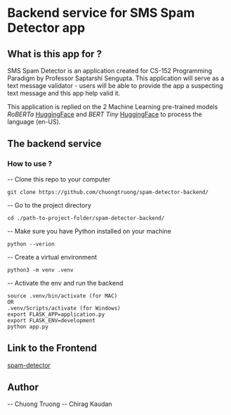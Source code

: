 # Backend service for SMS Spam Detector app

## What is this app for ?
SMS Spam Detector is an application created for CS-152 Programming Paradigm by Professor Saptarshi Sengupta. This application will serve as a text message validator - users will be able to provide the app a suspecting text message and this app help valid it.

This application is replied on the 2 Machine Learning pre-trained models _RoBERTa_ [HuggingFace](https://huggingface.co/mariagrandury/roberta-base-finetuned-sms-spam-detection) and _BERT Tiny_ [HuggingFace](https://huggingface.co/mrm8488/bert-tiny-finetuned-sms-spam-detection) to process the language (en-US).

##  The backend service
### How to use ?

-- Clone this repo to your computer
```
git clone https://github.com/chuongtruong/spam-detector-backend/
```
-- Go to the project directory
```
cd ./path-to-project-folder/spam-detector-backend/
``` 
-- Make sure you have Python installed on your machine
```
python --verion
```
-- Create a virtual environment
```
python3 -m venv .venv
```
-- Activate the env and run the backend
```
source .venv/bin/activate (for MAC)
OR
.venv/Scripts/activate (for Windows)  
export FLASK_APP=application.py
export FLASK_ENV=development
python app.py
```

## Link to the Frontend
[spam-detector](https://github.com/chuongtruong/spam-detector)

## Author

-- Chuong Truong
-- Chirag Kaudan
